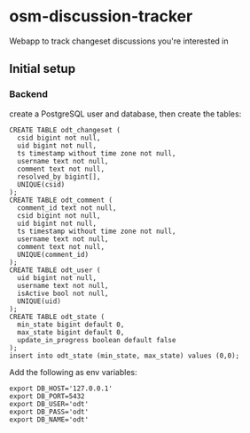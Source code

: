 # osm-discussion-tracker

Webapp to track changeset discussions you're interested in

## Initial setup

### Backend
create a PostgreSQL user and database, then create the tables:
```
CREATE TABLE odt_changeset (
  csid bigint not null,
  uid bigint not null,
  ts timestamp without time zone not null,
  username text not null,
  comment text not null,
  resolved_by bigint[],
  UNIQUE(csid)
);
CREATE TABLE odt_comment (
  comment_id text not null,
  csid bigint not null,
  uid bigint not null,
  ts timestamp without time zone not null,
  username text not null,
  comment text not null,
  UNIQUE(comment_id)
);
CREATE TABLE odt_user (
  uid bigint not null,
  username text not null,
  isActive bool not null,
  UNIQUE(uid)
);
CREATE TABLE odt_state (
  min_state bigint default 0,
  max_state bigint default 0,
  update_in_progress boolean default false
);
insert into odt_state (min_state, max_state) values (0,0);
```


Add the following as env variables:
```
export DB_HOST='127.0.0.1'
export DB_PORT=5432
export DB_USER='odt'
export DB_PASS='odt'
export DB_NAME='odt'
``` 

